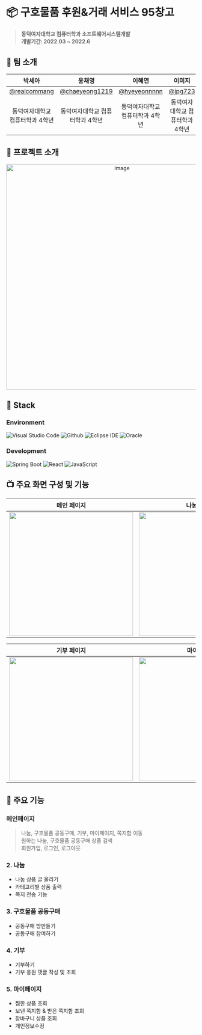 # 📦 구호물품 후원&거래 서비스 95창고
> **동덕여자대학교 컴퓨터학과 소프트웨어시스템개발** <br/> **개발기간: 2022.03 ~ 2022.6**
> 
## 🙌 팀 소개

|**박세아**|**윤채영**|**이혜연**|**이미지**|          
|:---:|:---:|:---:|:---:|
| [@realcommang](https://github.com/realcommang)   |    [@chaeyeong1219](https://github.com/chaeyeong1219)  | [@hyeyeonnnnn](https://github.com/hyeyeonnnnn)  | [@jpg723](https://github.com/jpg723)  |
| 동덕여자대학교 컴퓨터학과 4학년 | 동덕여자대학교 컴퓨터학과 4학년 | 동덕여자대학교 컴퓨터학과 4학년 | 동덕여자대학교 컴퓨터학과 4학년 |
## 📑 프로젝트 소개
<div align="center">
  <img width="600" alt="image" src="https://github.com/jpg723/SoftwareProject/assets/86431761/5cca0af2-42f2-49f9-a6c0-6a12834adc77">
</div>

## 🔧 Stack
### Environment
![Visual Studio Code](https://img.shields.io/badge/Visual%20Studio%20Code-007ACC?style=for-the-badge&logo=Visual%20Studio%20Code&logoColor=white)
![Github](https://img.shields.io/badge/GitHub-181717?style=for-the-badge&logo=GitHub&logoColor=white) ![Eclipse IDE](https://img.shields.io/badge/Eclipse%20IDE-2C2255?style=for-the-badge&logo=Eclipse%20IDE&logoColor=white) ![Oracle](https://img.shields.io/badge/Oracle-F80000?style=for-the-badge&logo=Oracle&logoColor=white)               
### Development
![Spring Boot](https://img.shields.io/badge/Spring%20Boot-6DB33F?style=for-the-badge&logo=Spring%20Boot&logoColor=white)
![React](https://img.shields.io/badge/React-20232A?style=for-the-badge&logo=react&logoColor=61DAFB)
![JavaScript](https://img.shields.io/badge/JavaScript-F7DF1E?style=for-the-badge&logo=Javascript&logoColor=white)


## 📺 주요 화면 구성 및 기능
|**메인 페이지**|**나눔 페이지**|**구호물품 공동구매 페이지**|
|:---:|:---:|:---:|
| <img width="329" src="https://github.com/jpg723/SoftwareProject/assets/86431761/660dc51e-6727-45cb-bc2e-1ab538570847"/> | <img width="329" src="https://github.com/jpg723/SoftwareProject/assets/86431761/f917cd18-212b-42bd-a2f4-60e0e0dc7615"/>  | <img width="329" src="https://github.com/jpg723/SoftwareProject/assets/86431761/7b04b07b-e31c-4172-8ab4-02381748e7f8"/> |안녕하세요 | 안녕 | 하이






|**기부 페이지**|**마이페이지**|**구호물품 공동구매 상세 페이지**|  
|:---:|:---:|:---:|
| <img width="329" src="https://github.com/jpg723/SoftwareProject/assets/86431761/8097baad-5481-428a-9e2b-4e70c2538191"/>   | <img width="329" src="https://github.com/jpg723/SoftwareProject/assets/86431761/b2e2ef76-8f9c-4bc1-9c8a-f8423f6823cf"/>     | <img width="329" src="https://github.com/jpg723/SoftwareProject/assets/86431761/2e43e612-b4f0-47d0-9b8b-d22226287a18"/>

## 📌 주요 기능
### 메인페이지                                                                                               
> 나눔, 구호물품 공동구매, 기부, 마이페이지, 쪽지함 이동 <br>
> 원하는 나눔, 구호물품 공동구매 상품 검색 <br>
> 회원가입, 로그인, 로그아웃 <br>
### 2. 나눔
- 나눔 상품 글 올리기
- 카테고리별 상품 출력
- 쪽지 전송 기능
### 3. 구호물품 공동구매
- 공동구매 방만들기
- 공동구매 참여하기
### 4. 기부
- 기부하기
- 기부 응원 댓글 작성 및 조회
### 5. 마이페이지
- 찜한 상품 조회
- 보낸 쪽지함 & 받은 쪽지함 조회
- 장바구니 상품 조회
- 개인정보수정
